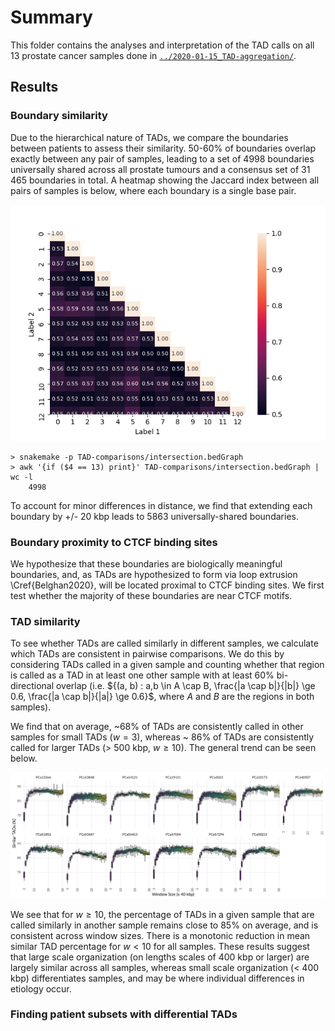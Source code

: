 # Summary

This folder contains the analyses and interpretation of the TAD calls on all 13 prostate cancer samples done in [`../2020-01-15_TAD-aggregation/`](../2020-01-15_TAD-aggregation/).

## Results

### Boundary similarity

Due to the hierarchical nature of TADs, we compare the boundaries between patients to assess their similarity.
50-60% of boundaries overlap exactly between any pair of samples, leading to a set of 4998 boundaries universally shared across all prostate tumours and a consensus set of 31 465 boundaries in total.
A heatmap showing the Jaccard index between all pairs of samples is below, where each boundary is a single base pair.

![Multi Jaccard comparison of TAD boundaries](Plots/jaccard.png)

```shell
> snakemake -p TAD-comparisons/intersection.bedGraph
> awk '{if ($4 == 13) print}' TAD-comparisons/intersection.bedGraph | wc -l
    4998
```

To account for minor differences in distance, we find that extending each boundary by +/- 20 kbp leads to 5863 universally-shared boundaries.

### Boundary proximity to CTCF binding sites

We hypothesize that these boundaries are biologically meaningful boundaries, and, as TADs are hypothesized to form via loop extrusion \Cref{Belghan2020}, will be located proximal to CTCF binding sites.
We first test whether the majority of these boundaries are near CTCF motifs.




### TAD similarity

To see whether TADs are called similarly in different samples, we calculate which TADs are consistent in pairwise comparisons.
We do this by considering TADs called in a given sample and counting whether that region is called as a TAD in at least one other sample with at least 60% bi-directional overlap (i.e. ${(a, b) : a,b \in A \cap B, \frac{|a \cap b|}{|b|} \ge 0.6, \frac{|a \cap b|}{|a|} \ge 0.6}$, where $A$ and $B$ are the regions in both samples).

We find that on average, ~68% of TADs are consistently called in other samples for small TADs ($w = 3$), whereas ~ 86% of TADs are consistently called for larger TADs (> 500 kbp, $w \ge 10$).
The general trend can be seen below.

![TAD consistency](Plots/tad-similarity-counts.png)

We see that for $w \ge 10$, the percentage of TADs in a given sample that are called similarly in another sample remains close to 85% on average, and is consistent across window sizes.
There is a monotonic reduction in mean similar TAD percentage for $w < 10$ for all samples.
These results suggest that large scale organization (on lengths scales of 400 kbp or larger) are largely similar across all samples, whereas small scale organization (< 400 kbp) differentiates samples, and may be where individual differences in etiology occur.

### Finding patient subsets with differential TADs
